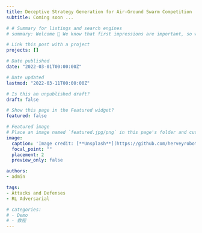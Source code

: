 ```yaml
---
title: Deceptive Strategy Generation for Air-Ground Swarm Competition
subtitle: Coming soon ...

# # Summary for listings and search engines
# summary: Welcome 👋 We know that first impressions are important, so we've populated your new site with some initial content to help you get familiar with everything in no time.

# Link this post with a project
projects: []

# Date published
date: "2022-03-01T00:00:00Z"

# Date updated
lastmod: "2022-03-11T00:00:00Z"

# Is this an unpublished draft?
draft: false

# Show this page in the Featured widget?
featured: false

# Featured image
# Place an image named `featured.jpg/png` in this page's folder and customize its options here.
image:
  caption: 'Image credit: [**Unsplash**](https://github.com/herveyrobot/HMAG.github.io/blob/gh-pages/image/TEEA-A-1.gif)'
  focal_point: ""
  placement: 2
  preview_only: false

authors:
- admin

tags:
- Attacks and Defenses
- RL Adversarial

# categories:
# - Demo
# - 教程
---
```


<!--  ## Coming soon ...>

# ...




